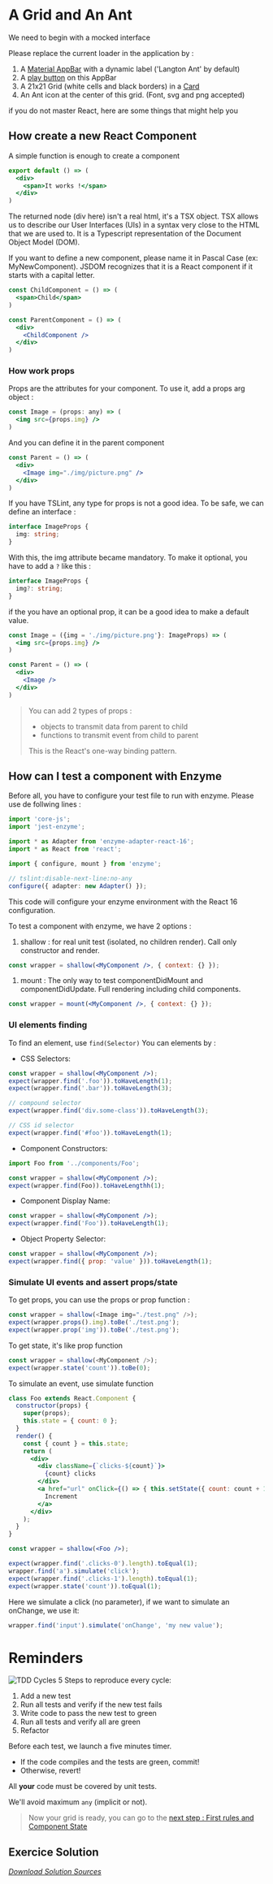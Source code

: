 # A Grid and An Ant
We need to begin with a mocked interface

Please replace the current loader in the application by :
1. A [Material AppBar](http://www.material-ui.com/#/components/app-bar) with a dynamic label ('Langton Ant' by default)
1. A [play button](http://www.material-ui.com/#/components/icon-button) on this AppBar
1. A 21x21 Grid (white cells and black borders) in a [Card](http://www.material-ui.com/#/components/card)
1. An Ant icon at the center of this grid. (Font, svg and png accepted)

if you do not master React, here are some things that might help you

## How create a new React Component
A simple function is enough to create a component
``` jsx
export default () => (
  <div>
    <span>It works !</span>
  </div>
)
```

The returned node (div here) isn't a real html, it's a TSX object. TSX allows us to describe our User Interfaces (UIs) in a syntax very close to the HTML that we are used to. It is a Typescript representation of the Document Object Model (DOM).

If you want to define a new component, please name it in Pascal Case (ex: MyNewComponent). JSDOM recognizes that it is a React component if it starts with a capital letter.

``` jsx
const ChildComponent = () => (
  <span>Child</span>
)

const ParentComponent = () => (
  <div>
    <ChildComponent />
  </div>
)
```
### How work props
Props are the attributes for your component. To use it, add a props arg object :
``` jsx
const Image = (props: any) => (
  <img src={props.img} />
)
```

And you can define it in the parent component 
``` jsx
const Parent = () => (
  <div>
    <Image img="./img/picture.png" />
  </div>
)
```

If you have TSLint, any type for props is not a good idea. To be safe, we can define an interface :
``` typescript
interface ImageProps {
  img: string;
}
```

With this, the img attribute became mandatory. To make it optional, you have to add a `?` like this :
``` typescript
interface ImageProps {
  img?: string;
}
```

if the you have an optional prop, it can be a good idea to make a default value.
``` jsx
const Image = ({img = './img/picture.png'}: ImageProps) => (
  <img src={props.img} />
)

const Parent = () => (
  <div>
    <Image />
  </div>
)
```

> You can add 2 types of props :
> * objects to transmit data from parent to child
> * functions to transmit event from child to parent
>
> This is the React's one-way binding pattern.

## How can I test a component with Enzyme
Before all, you have to configure your test file to run with enzyme.
Please use de follwing lines :
``` typescript
import 'core-js';
import 'jest-enzyme';

import * as Adapter from 'enzyme-adapter-react-16';
import * as React from 'react';

import { configure, mount } from 'enzyme';

// tslint:disable-next-line:no-any
configure({ adapter: new Adapter() });
```

This code will configure your enzyme environment with the React 16 configuration.

To test a component with enzyme, we have 2 options :
1. shallow : for real unit test (isolated, no children render). Call only constructor and render.
``` jsx
const wrapper = shallow(<MyComponent />, { context: {} });
```
1. mount : The only way to test componentDidMount and componentDidUpdate. Full rendering including child components.
``` jsx
const wrapper = mount(<MyComponent />, { context: {} });
```

### UI elements finding
To find an element, use `find(Selector)`
You can elements by :
* CSS Selectors:
```jsx
const wrapper = shallow(<MyComponent />);
expect(wrapper.find('.foo')).toHaveLength(1);
expect(wrapper.find('.bar')).toHaveLength(3);

// compound selector
expect(wrapper.find('div.some-class')).toHaveLength(3);

// CSS id selector
expect(wrapper.find('#foo')).toHaveLength(1);
```

* Component Constructors:
```jsx
import Foo from '../components/Foo';

const wrapper = shallow(<MyComponent />);
expect(wrapper.find(Foo)).toHaveLengthh(1);
```

* Component Display Name:
```jsx
const wrapper = shallow(<MyComponent />);
expect(wrapper.find('Foo')).toHaveLength(1);
```

* Object Property Selector:
```jsx
const wrapper = shallow(<MyComponent />);
expect(wrapper.find({ prop: 'value' })).toHaveLength(1);
```


### Simulate UI events and assert props/state
To get props, you can use the props or prop function :
``` typescript
const wrapper = shallow(<Image img="./test.png" />);
expect(wrapper.props().img).toBe('./test.png');
expect(wrapper.prop('img')).toBe('./test.png');
```

To get state, it's like prop function
``` typescript
const wrapper = shallow(<MyComponent />);
expect(wrapper.state('count')).toBe(0);
```

To simulate an event, use simulate function
``` jsx
class Foo extends React.Component {
  constructor(props) {
    super(props);
    this.state = { count: 0 };
  }
  render() {
    const { count } = this.state;
    return (
      <div>
        <div className={`clicks-${count}`}>
          {count} clicks
        </div>
        <a href="url" onClick={() => { this.setState({ count: count + 1 }); }}>
          Increment
        </a>
      </div>
    );
  }
}

const wrapper = shallow(<Foo />);

expect(wrapper.find('.clicks-0').length).toEqual(1);
wrapper.find('a').simulate('click');
expect(wrapper.find('.clicks-1').length).toEqual(1);
expect(wrapper.state('count')).toEqual(1);
```

Here we simulate a click (no parameter), if we want to simulate an onChange, we use it:
```typescript
wrapper.find('input').simulate('onChange', 'my new value');
```

# Reminders
![TDD Cycles](https://upload.wikimedia.org/wikipedia/commons/0/0b/TDD_Global_Lifecycle.png)
5 Steps to reproduce every cycle:
1. Add a new test
1. Run all tests and verify if the new test fails
1. Write code to pass the new test to green
1. Run all tests and verify all are green
1. Refactor

Before each test, we launch a five minutes timer.
* If the code compiles and the tests are green, commit!
* Otherwise, revert!

All __your__ code must be covered by unit tests.

We'll avoid maximum `any` (implicit or not).

> Now your grid is ready, you can go to the [next step : First rules and Component State](./STEP_3.md)

## Exercice Solution
[_Download Solution Sources_](https://github.com/Bogala/langton-ant-dojo/archive/step2.zip)

